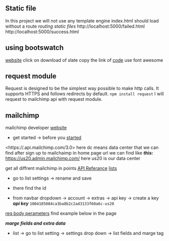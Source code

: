 ## Static file

In this project we will not use any template engine
index.html should load without a route
*routing static files*
http://localhost:5000/failed.html
http://localhost:5000/success.html

## using bootswatch

[website](https://bootswatch.com/)
click on download of slate
copy the link of [code](https://bootswatch.com/4/slate/bootstrap.min.css)
use font awesome

## request module

Request is designed to be the simplest way possible to make http calls. It supports HTTPS and follows redirects by default.
```npm install request```
I will request to mailchimp api with request module.

## mailchimp

mailchimp developer [website](https://developer.mailchimp.com/documentation/mailchimp/)
 - get started -> before you [started](https://developer.mailchimp.com/documentation/mailchimp/guides/get-started-with-mailchimp-api-3/#before-you-start)

 <https://<dc>.api.mailchimp.com/3.0>
 here dc means data center that we can find after sign up to mailchaimp 
 in home page url we can find like 
 ***this:*** <https://us20.admin.mailchimp.com/>
 here us20 is our data center

get all diffrent mailchimp in points
 [API Referance](https://developer.mailchimp.com/documentation/mailchimp/reference/overview/)
[lists](https://developer.mailchimp.com/documentation/mailchimp/reference/lists/)

 - go to list settings -> rename and save
 - there find the id

 - from navbar dropdown -> account -> extras -> api key -> create a key
 ***api key***
 ```1004185084ca3ba8b2c2ad3133f60a6c-us20```

[req body perameters](https://developer.mailchimp.com/documentation/mailchimp/reference/lists/#create-post_lists_list_id)
find example below in the page

***marge fields and extra data***
 - list -> go to list setting -> settings drop down -> list fields and marge tag



